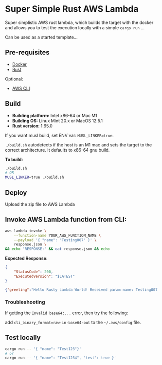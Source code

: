 # Super Simple Rust AWS Lambda

Super simplistic AWS rust lambda, which builds the target with the docker and allows you to test the execution locally with a simple `cargo run` ...

Can be used as a started template...

## Pre-requisites

* [Docker](https://docs.docker.com/get-docker/)
* [Rust](https://www.rust-lang.org/tools/install)

Optional:
* [AWS CLI](https://docs.aws.amazon.com/cli/latest/userguide/install-cliv2.html)

## Build

* **Building platform:** Intel x86-64 or Mac M1
* **Building OS:** Linux Mint 20.x or MacOS 12.5.1
* **Rust version**: 1.65.0

If you want musl build, set ENV var: `MUSL_LINKER=true`.

`./build.sh` autodetects if the host is an M1 mac and sets the target to the correct architecture.
It defaults to x86-64 gnu build.

**To build:**

```bash
./build.sh
# OR
MUSL_LINKER=true ./build.sh
```

## Deploy

Upload the zip file to AWS Lambda

##  Invoke AWS Lambda function from CLI:

```bash
aws lambda invoke \
    --function-name YOUR_AWS_FUNCTION_NAME \
    --payload '{ "name": "Testing007" }' \
    response.json \
&& echo "RESPONSE:" && cat response.json && echo
```

**Expected Response:**
```json
{
    "StatusCode": 200,
    "ExecutedVersion": "$LATEST"
}
```
```json
{"greeting":"Hello Rusty Lambda World! Received param name: Testing007!"}
```

### Troubleshooting

If getting the `Invalid base64:...` error, then try the following:

add `cli_binary_format=raw-in-base64-out` to the `~/.aws/config` file.

## Test locally

```bash
cargo run -- '{ "name": "Test123"}'
# or
cargo run -- '{ "name": "Test1234", "test": true }'
```
